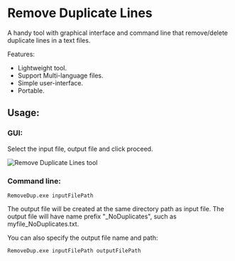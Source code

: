 # Remove Duplicate Lines
A handy tool with graphical interface and command line that remove/delete duplicate lines in a text files. 

Features:
- Lightweight tool.
- Support Multi-language files.
- Simple user-interface.
- Portable.

## Usage:
### GUI:

Select the input file, output file and click proceed.

![Remove Duplicate Lines tool](https://user-images.githubusercontent.com/19252601/207830013-5f26f8b1-b340-4dd9-869b-83682f53f74a.png)

### Command line:

```
RemoveDup.exe inputFilePath 
```
The output file will be created at the same directory path as input file. The output file will have name prefix "_NoDuplicates", such as myfile_NoDuplicates.txt.

You can also specify the output file name and path:
```
RemoveDup.exe inputFilePath outputFilePath
```
